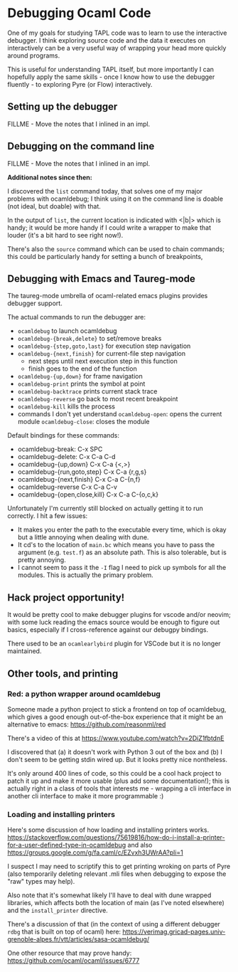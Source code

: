 # Debugging Ocaml Code

One of my goals for studying TAPL code was to learn to use
the interactive debugger. I think exploring source code and the
data it executes on interactively can be a very useful way of wrapping
your head more quickly around programs.

This is useful for understanding TAPL itself, but more importantly I can
hopefully apply the same skills - once I know how to use the debugger
fluently - to exploring Pyre (or Flow) interactively.

## Setting up the debugger

FILLME - Move the notes that I inlined in an impl.

## Debugging on the command line

FILLME - Move the notes that I inlined in an impl.

**Additional notes since then:**

I discovered the `list` command today, that solves one of my major
problems with ocamldebug; I think using it on the command line is
doable (not ideal, but doable) with that.

In the output of `list`, the current location is indicated with <|b|>
which is handy; it would be more handy if I could write a wrapper
to make that louder (it's a bit hard to see right now!).

There's also the `source` command which can be used to chain commands;
this could be particularly handy for setting a bunch of breakpoints,

## Debugging with Emacs and Taureg-mode

The taureg-mode umbrella of ocaml-related emacs plugins provides
debugger support.

The actual commands to run the debugger are:
- `ocamldebug` to launch ocamldebug
- `ocamldebug-{break,delete}` to set/remove breaks
- `ocamldebug-{step,goto,last}` for execution step navigation
- `ocamldebug-{next,finish}` for current-file step navigation
   - next steps until next execution step in this function
   - finish goes to the end of the function
- `ocamldebug-{up,down}` for frame navigation
- `ocamldebug-print` prints the symbol at point
- `ocamldebug-backtrace` prints current stack trace
- `ocamldebug-reverse` go back to most recent breakpoint
- `ocamldebug-kill` kills the process
- commands I don't yet understand
  `ocamldebug-open`: opens the current module
  `ocamldebug-close`: closes the module

Default bindings for these commands:
- ocamldebug-break: C-x SPC
- ocamldebug-delete: C-x C-a C-d
- ocamldebug-{up,down} C-x C-a {<,>}
- ocamldebug-{run,goto,step} C-x C-a {r,g,s}
- ocamldebug-{next,finish} C-x C-a C-{n,f}
- ocamldebug-reverse C-x C-a C-v
- ocamldebug-{open,close,kill} C-x C-a C-{o,c,k}

Unfortunately I'm currently still blocked on actually getting it to run
correctly. I hit a few issues:
- It makes you enter the path to the executable every time, which is okay
  but a little annoying when dealing with dune.
- It cd's to the location of `main.bc` which means you have to pass the
  argument (e.g. `test.f`) as an absolute path. This is also tolerable, but
  is pretty annoying.
- I cannot seem to pass it the `-I` flag I need to pick up symbols for
  all the modules. This is actually the primary problem.

## Hack project opportunity!

It would be pretty cool to make debugger plugins
for vscode and/or neovim; with some luck reading the
emacs source would be enough to figure out basics,
especially if I cross-reference against our debugpy
bindings.

There used to be an `ocamlearlybird` plugin for VSCode
but it is no longer maintained.

## Other tools, and printing

### Red: a python wrapper around ocamldebug

Someone made a python project to stick a frontend on top of ocamldebug,
which gives a good enough out-of-the-box experience that it might be
an alternative to emacs:
https://github.com/reasonml/red

There's a video of this at
https://www.youtube.com/watch?v=2DiZ1fbtdnE

I discovered that (a) it doesn't work with Python 3 out of the box
and (b) I don't seem to be getting stdin wired up. But it looks pretty
nice nontheless.

It's only around 400 lines of code, so this could be a cool hack project
to patch it up and make it more usable (plus add some documentation!); this
is actually right in a class of tools that interests me - wrapping a cli
interface in another cli interface to make it more programmable :)

### Loading and installing printers

Here's some discussion of how loading and installing printers works.
https://stackoverflow.com/questions/75619816/how-do-i-install-a-printer-for-a-user-defined-type-in-ocamldebug
and also
https://groups.google.com/g/fa.caml/c/EZvxh3UWrAA?pli=1

I suspect I may need to scriptify this to get printing wroking on
parts of Pyre (also temporarily deleting relevant .mli files when
debugging to expose the "raw" types may help).

Also note that it's somewhat likely I'll have to deal with dune
wrapped libraries, which affects both the location of main
(as I've noted elsewhere) and the `install_printer` directive.

There's a discussion of that (in the context of using a different
debugger `rdbg` that is built on top of ocaml) here:
https://verimag.gricad-pages.univ-grenoble-alpes.fr/vtt/articles/sasa-ocamldebug/

One other resource that may prove handy:
https://github.com/ocaml/ocaml/issues/6777
